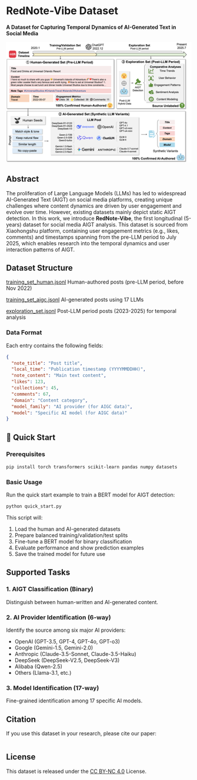 # RedNote-Vibe Dataset

**A Dataset for Capturing Temporal Dynamics of AI-Generated Text in Social Media** 

![Dataset Overview](overview.png)

## Abstract

The proliferation of Large Language Models (LLMs) has led to widespread AI-Generated Text (AIGT) on social media platforms, creating unique challenges where content dynamics are driven by user engagement and evolve over time. However, existing datasets mainly depict static AIGT detection. In this work, we introduce **RedNote-Vibe**, the first longitudinal (5-years) dataset for social media AIGT analysis. This dataset is sourced from Xiaohongshu platform, containing user engagement metrics (e.g., likes, comments) and timestamps spanning from the pre-LLM period to July 2025, which enables research into the temporal dynamics and user interaction patterns of AIGT.


## Dataset Structure



[training_set_human.jsonl](https://drive.google.com/file/d/1W3NC_vUD-8p9B9SlvywCGdeI7TTNuEFy/view?usp=sharing)     Human-authored posts (pre-LLM period, before Nov 2022)

[training_set_aigc.jsonl](https://drive.google.com/file/d/13-IQT2H_8sEgvfUtErYSYATf4L6AKtdW/view?usp=sharing)      AI-generated posts using 17 LLMs

[exploration_set.jsonl](https://drive.google.com/file/d/1Lnessv7szuUyCg8_Alx413Z7t4e4f1Et/view?usp=drive_link)        Post-LLM period posts (2023-2025) for temporal analysis


### Data Format

Each entry contains the following fields:

```json
{
  "note_title": "Post title",
  "local_time": "Publication timestamp (YYYYMMDDHH)",
  "note_content": "Main text content",
  "likes": 123,
  "collections": 45,
  "comments": 67,
  "domain": "Content category",
  "model_family": "AI provider (for AIGC data)",
  "model": "Specific AI model (for AIGC data)"
}
```

## 🚀 Quick Start

### Prerequisites

```bash
pip install torch transformers scikit-learn pandas numpy datasets
```

### Basic Usage

Run the quick start example to train a BERT model for AIGT detection:

```bash
python quick_start.py
```

This script will:
1. Load the human and AI-generated datasets
2. Prepare balanced training/validation/test splits
3. Fine-tune a BERT model for binary classification
4. Evaluate performance and show prediction examples
5. Save the trained model for future use


## Supported Tasks

### 1. AIGT Classification (Binary)
Distinguish between human-written and AI-generated content.

### 2. AI Provider Identification (6-way)
Identify the source among six major AI providers:
- OpenAI (GPT-3.5, GPT-4, GPT-4o, GPT-o3)
- Google (Gemini-1.5, Gemini-2.0)
- Anthropic (Claude-3.5-Sonnet, Claude-3.5-Haiku)
- DeepSeek (DeepSeek-V2.5, DeepSeek-V3)
- Alibaba (Qwen-2.5)
- Others (Llama-3.1, etc.)

### 3. Model Identification (17-way)
Fine-grained identification among 17 specific AI models.



## Citation

If you use this dataset in your research, please cite our paper:

```bibtex

```

## License

This dataset is released under the [CC BY-NC 4.0](https://creativecommons.org/licenses/by-nc/4.0/) License.
